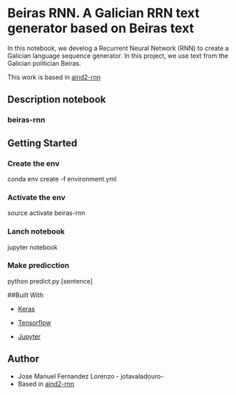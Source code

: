 # Beiras RNN. A Galician RRN text generator based on Beiras text
In this notebook, we develog a Recurrent Neural Network (RNN) to create a Galician language sequence generator. In this project, we use text from the Galician politician Beiras.

This work is based in [aind2-rnn](https://github.com/udacity/aind2-rnn/blob/master/RNN_project.ipynb)

## Description notebook
### beiras-rnn


###
###
###


## Getting Started
### Create the env
conda env create -f environment.yml
### Activate the env
source activate beiras-rnn
### Lanch notebook
jupyter notebook 
### Make predicction
python predict.py [sentence]

##Built With
* [Keras](https://keras.io/)

* [Tensorflow](https://www.tensorflow.org/)

* [Jupyter](http://jupyter.org/)

## Author

* Jose Manuel Fernandez Lorenzo - jotavaladouro-
* Based in [aind2-rnn](https://github.com/udacity/aind2-rnn/blob/master/RNN_project.ipynb)

